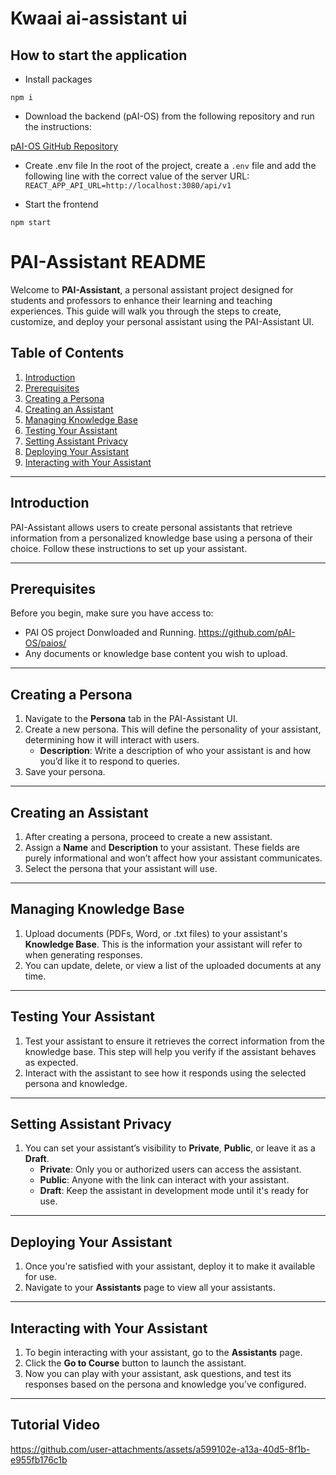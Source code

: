 # Kwaai ai-assistant ui

## How to start the application

- Install packages
  
`
    npm i
`

- Download the backend (pAI-OS) from the following repository and run the instructions:

[pAI-OS GitHub Repository](https://github.com/pAI-OS/paios)

- Create .env file
In the root of the project, create a `.env` file and add the following line with the correct value of the server URL:
`
    REACT_APP_API_URL=http://localhost:3080/api/v1
`

- Start the frontend

`
    npm start
`
# PAI-Assistant README

Welcome to **PAI-Assistant**, a personal assistant project designed for students and professors to enhance their learning and teaching experiences. This guide will walk you through the steps to create, customize, and deploy your personal assistant using the PAI-Assistant UI.

## Table of Contents
1. [Introduction](#introduction)
2. [Prerequisites](#prerequisites)
3. [Creating a Persona](#creating-a-persona)
4. [Creating an Assistant](#creating-an-assistant)
5. [Managing Knowledge Base](#managing-knowledge-base)
6. [Testing Your Assistant](#testing-your-assistant)
7. [Setting Assistant Privacy](#setting-assistant-privacy)
8. [Deploying Your Assistant](#deploying-your-assistant)
9. [Interacting with Your Assistant](#interacting-with-your-assistant)

---

## Introduction

PAI-Assistant allows users to create personal assistants that retrieve information from a personalized knowledge base using a persona of their choice. Follow these instructions to set up your assistant.

---

## Prerequisites

Before you begin, make sure you have access to:
- PAI OS project Donwloaded and Running. https://github.com/pAI-OS/paios/
- Any documents or knowledge base content you wish to upload.

---

## Creating a Persona

1. Navigate to the **Persona** tab in the PAI-Assistant UI.
2. Create a new persona. This will define the personality of your assistant, determining how it will interact with users.
   - **Description**: Write a description of who your assistant is and how you’d like it to respond to queries.
3. Save your persona.

---

## Creating an Assistant

1. After creating a persona, proceed to create a new assistant.
2. Assign a **Name** and **Description** to your assistant. These fields are purely informational and won’t affect how your assistant communicates.
3. Select the persona that your assistant will use.

---

## Managing Knowledge Base

1. Upload documents (PDFs, Word, or .txt files) to your assistant's **Knowledge Base**. This is the information your assistant will refer to when generating responses.
2. You can update, delete, or view a list of the uploaded documents at any time.

---

## Testing Your Assistant

1. Test your assistant to ensure it retrieves the correct information from the knowledge base. This step will help you verify if the assistant behaves as expected.
2. Interact with the assistant to see how it responds using the selected persona and knowledge.

---

## Setting Assistant Privacy

1. You can set your assistant’s visibility to **Private**, **Public**, or leave it as a **Draft**.
   - **Private**: Only you or authorized users can access the assistant.
   - **Public**: Anyone with the link can interact with your assistant.
   - **Draft**: Keep the assistant in development mode until it's ready for use.

---

## Deploying Your Assistant

1. Once you're satisfied with your assistant, deploy it to make it available for use.
2. Navigate to your **Assistants** page to view all your assistants.

---

## Interacting with Your Assistant

1. To begin interacting with your assistant, go to the **Assistants** page.
2. Click the **Go to Course** button to launch the assistant.
3. Now you can play with your assistant, ask questions, and test its responses based on the persona and knowledge you’ve configured.

---

## Tutorial Video
https://github.com/user-attachments/assets/a599102e-a13a-40d5-8f1b-e955fb176c1b
